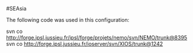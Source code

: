 #SEAsia

The following code was used in this configuration:

svn co http://forge.ipsl.jussieu.fr/ipsl/forge/projets/nemo/svn/NEMO/trunk@8395
svn co http://forge.ipsl.jussieu.fr/ioserver/svn/XIOS/trunk@1242
